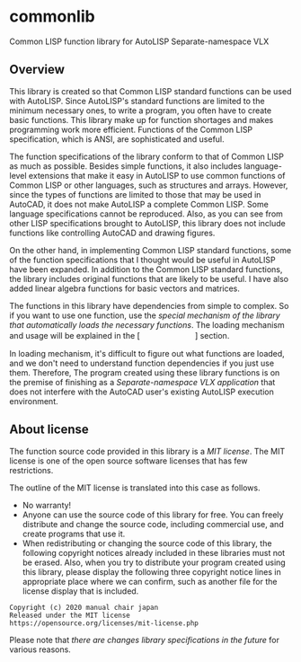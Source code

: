 # commonlib
Common LISP function library for AutoLISP Separate-namespace VLX
## Overview
This library is created so that Common LISP standard functions can be used with AutoLISP. Since AutoLISP's standard functions are limited to the minimum necessary ones, to write a program, you often have to create basic functions. This library make up for function shortages and makes programming work more efficient. Functions of the Common LISP specification, which is ANSI, are sophisticated and useful.

The function specifications of the library conform to that of Common LISP as much as possible. Besides simple functions, it also includes language-level extensions that make it easy in AutoLISP to use common functions of Common LISP or other languages, such as structures and arrays. However, since the types of functions are limited to those that may be used in AutoCAD, it does not make AutoLISP a complete Common LISP. Some language specifications cannot be reproduced. Also, as you can see from other LISP specifications brought to AutoLISP, this library does not include functions like controlling AutoCAD and drawing figures.

On the other hand, in implementing Common LISP standard functions, some of the function specifications that I thought would be useful in AutoLISP have been expanded. In addition to the Common LISP standard functions, the library includes original functions that are likely to be useful. I have also added linear algebra functions for basic vectors and matrices.

The functions in this library have dependencies from simple to complex. So if you want to use one function, use the *special mechanism of the library that automatically loads the necessary functions*. The loading mechanism and usage will be explained in the [　　　　　　　] section.

In loading mechanism, it's difficult to figure out what functions are loaded, and we don't need to understand function dependencies if you just use them. Therefore, The program created using these library functions is on the premise of finishing as a *Separate-namespace VLX application* that does not interfere with the AutoCAD user's existing AutoLISP execution environment.

## About license

The function source code provided in this library is a *MIT license*. The MIT license is one of the open source software licenses that has few restrictions.

The outline of the MIT license is translated into this case as follows.
* No warranty!
* Anyone can use the source code of this library for free. You can freely distribute and change the source code, including commercial use, and create programs that use it.
* When redistributing or changing the source code of this library, the following copyright notices already included in these libraries must not be erased. Also, when you try to distribute your program created using this library, please display the following three copyright notice lines in appropriate place where we can confirm, such as another file for the license display that is included.
```
Copyright (c) 2020 manual chair japan
Released under the MIT license
https://opensource.org/licenses/mit-license.php
```
Please note that *there are changes library specifications in the future* for various reasons.